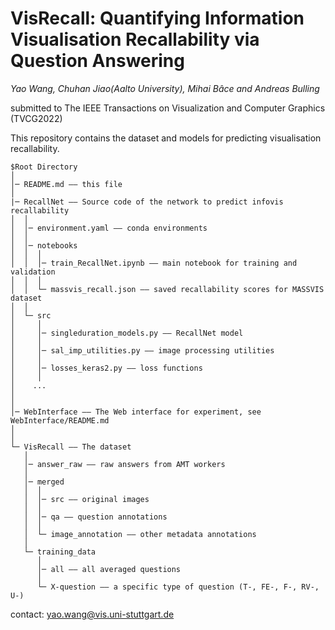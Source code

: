 # VisRecall: Quantifying Information Visualisation Recallability via Question Answering

*Yao Wang, Chuhan Jiao(Aalto University), Mihai Bâce and Andreas Bulling*

submitted to The IEEE Transactions on Visualization and Computer Graphics (TVCG2022)

This repository contains the dataset and models for predicting visualisation recallability.

```
$Root Directory
│
│─ README.md —— this file
│
|─ RecallNet —— Source code of the network to predict infovis recallability 
│  │
│  │─ environment.yaml —— conda environments
│  │
│  │─ notebooks 
│  │  │
│  │  │─ train_RecallNet.ipynb —— main notebook for training and validation
│  │  │
│  │  └─ massvis_recall.json —— saved recallability scores for MASSVIS dataset
│  │
│  └─ src
│     │
│     │─ singleduration_models.py —— RecallNet model
│     │
│     │─ sal_imp_utilities.py —— image processing utilities
│     │
│     │─ losses_keras2.py —— loss functions
│     │
│    ...
│
│
│─ WebInterface —— The Web interface for experiment, see WebInterface/README.md
│
│   
└─ VisRecall —— The dataset
   │
   │─ answer_raw —— raw answers from AMT workers
   │  
   │─ merged
   │  │
   │  │─ src —— original images
   │  │
   │  │─ qa —— question annotations
   │  │
   │  └─ image_annotation —— other metadata annotations
   │     
   └─ training_data
      │
      │─ all —— all averaged questions
      │
      └─ X-question —— a specific type of question (T-, FE-, F-, RV-, U-)
```


contact: yao.wang@vis.uni-stuttgart.de
